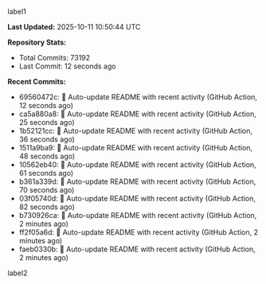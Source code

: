 
label1 
<!-- ACTIVITY_START -->
**Last Updated:** 2025-10-11 10:50:44 UTC

**Repository Stats:**
- Total Commits: 73192
- Last Commit: 12 seconds ago

**Recent Commits:**
- 69560472c: 🤖 Auto-update README with recent activity (GitHub Action, 12 seconds ago)
- ca5a880a8: 🤖 Auto-update README with recent activity (GitHub Action, 25 seconds ago)
- 1b52121cc: 🤖 Auto-update README with recent activity (GitHub Action, 36 seconds ago)
- 1511a9ba9: 🤖 Auto-update README with recent activity (GitHub Action, 48 seconds ago)
- 10562eb40: 🤖 Auto-update README with recent activity (GitHub Action, 61 seconds ago)
- b361a339d: 🤖 Auto-update README with recent activity (GitHub Action, 70 seconds ago)
- 03f05740d: 🤖 Auto-update README with recent activity (GitHub Action, 82 seconds ago)
- b730926ca: 🤖 Auto-update README with recent activity (GitHub Action, 2 minutes ago)
- ff2f05a6d: 🤖 Auto-update README with recent activity (GitHub Action, 2 minutes ago)
- faeb0330b: 🤖 Auto-update README with recent activity (GitHub Action, 2 minutes ago)
<!-- ACTIVITY_END -->

label2
